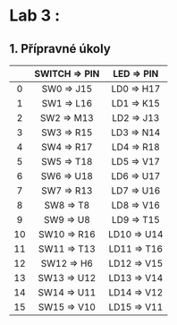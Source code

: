 # Lab 3 :

## 1. Přípravné úkoly


| | **SWITCH => PIN** | **LED => PIN** |
| :-: | :-: | :-: |
| 0 | SW0 => J15 | LD0 => H17 |
| 1 | SW1 => L16 | LD1 => K15 |
| 2 | SW2 => M13 | LD2 => J13 |
| 3 | SW3 => R15 | LD3 => N14 |
| 4 | SW4 => R17 | LD4 => R18 |
| 5 | SW5 => T18 | LD5 => V17 |
| 6 | SW6 => U18 | LD6 => U17 |
| 7 | SW7 => R13 | LD7 => U16 |
| 8 | SW8 => T8 | LD8 => V16 |
| 9 | SW9 => U8 | LD9 => T15 |
| 10 | SW10 => R16 | LD10 =>  U14 |
| 11 | SW11 => T13 | LD11 => T16 |
| 12 | SW12 => H6 | LD12 => V15 |
| 13 | SW13 => U12 | LD13 => V14 |
| 14 | SW14 => U11 | LD14 => V12 | 
| 15 | SW15 => V10 | LD15 => V11 |




